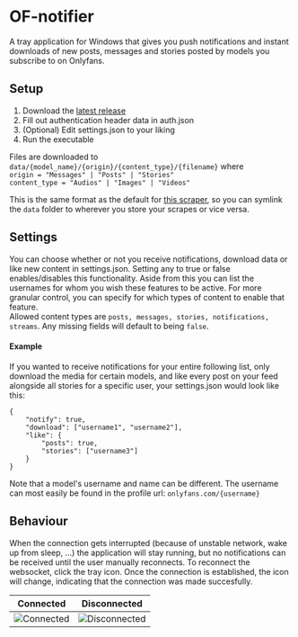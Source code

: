 # OF-notifier
A tray application for Windows that gives you push notifications and instant downloads of new posts, messages and stories posted by models you subscribe to on Onlyfans.

## Setup
1. Download the [latest release](https://github.com/GentleMercenary/Onlyfans-notifications/releases/latest)
2. Fill out authentication header data in auth.json
3. (Optional) Edit settings.json to your liking 
4. Run the executable

Files are downloaded to `data/{model_name}/{origin}/{content_type}/{filename}` where <br>
`origin = "Messages" | "Posts" | "Stories"`<br>
`content_type = "Audios" | "Images" | "Videos"`<br>

This is the same format as the default for [this scraper](https://github.com/DIGITALCRIMINALs/OnlyFans), so you can symlink the `data` folder to wherever you store your scrapes or vice versa.

## Settings
You can choose whether or not you receive notifications, download data or like new content in settings.json. Setting any to true or false enables/disables this functionality. Aside from this you can list the usernames for whom you wish these features to be active.
For more granular control, you can specify for which types of content to enable that feature. <br>
Allowed content types are `posts, messages, stories, notifications, streams`. Any missing fields will default to being `false`.

#### Example
If you wanted to receive notifications for your entire following list, only download the media for certain models, and like every post on your feed alongside all stories for a specific user, your settings.json would look like this:
```
{
    "notify": true,
    "download": ["username1", "username2"],
    "like": {
        "posts": true,
        "stories": ["username3"]
    }
}
```
Note that a model's username and name can be different. The username can most easily be found in the profile url: `onlyfans.com/{username}`

## Behaviour
When the connection gets interrupted (because of unstable network, wake up from sleep, ...) the application will stay running, but no notifications can be received until the user manually reconnects. To reconnect the websocket, click the tray icon. Once the connection is established, the icon will change, indicating that the connection was made succesfully.

| Connected | Disconnected |
|-----------|--------------|
|![Connected](icons/icon.ico)|![Disconnected](icons/icon2.ico)|
